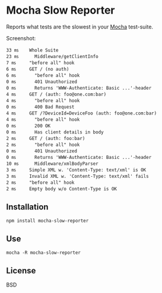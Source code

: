 Mocha Slow Reporter
===================

Reports what tests are the slowest in your
[Mocha](http://mochajs.org/) test-suite.

Screenshot:

	33 ㎳	Whole Suite
	23 ㎳	  Middleware/getClientInfo
	7 ㎳	    "before all" hook
	6 ㎳	    GET / (no auth)
	6 ㎳	      "before all" hook
	0 ㎳	      401 Unauthorized
	0 ㎳	      Returns 'WWW-Authenticate: Basic ...'-header
	4 ㎳	    GET / (auth: foo@one.com:bar)
	4 ㎳	      "before all" hook
	0 ㎳	      400 Bad Request
	4 ㎳	    GET /?DeviceId=DeviceFoo (auth: foo@one.com:bar)
	4 ㎳	      "before all" hook
	0 ㎳	      200 OK
	0 ㎳	      Has client details in body
	2 ㎳	    GET / (auth: foo:bar)
	2 ㎳	      "before all" hook
	0 ㎳	      401 Unauthorized
	0 ㎳	      Returns 'WWW-Authenticate: Basic ...'-header
	10 ㎳	  Middleware/xmlBodyParser
	3 ㎳	    Simple XML w. 'Content-Type: text/xml' is OK
	3 ㎳	    Invalid XML w. 'Content-Type: text/xml' fails
	2 ㎳	    "before all" hook
	2 ㎳	    Empty body w/o Content-Type is OK

Installation
------------

    npm install mocha-slow-reporter

Use
---

    mocha -R mocha-slow-reporter

License
-------

BSD
